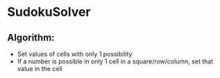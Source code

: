 # SudokuSolver

## Algorithm:
- Set values of cells with only 1 possibility
- If a number is possible in only 1 cell in a square/row/column, set that value in the cell